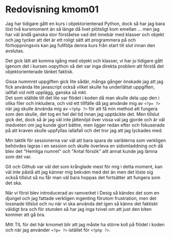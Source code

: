 ---
---
Redovisning kmom01
=========================

Jag har tidigare gått en kurs i objektorienterad Python, dock så har jag bara löst två kursmoment
än så länge då livet plötsligt kom emellan ... men jag har väl ändå ganska stor förståelse vad 
det innebär med klasser och objekt och jag tycker att det är ett roligt sätt att programmera på
och förhoppningsvis kan jag fullfölja denna kurs från start till slut innan den avslutas.

Det gick lätt att komma igång med objekt och klasser, vi har ju tidigare gått igenom det i kursen
oopython så det var inga direkta problem att förstå det objektorienterade tänket faktisk.

Gissa nummret uppgiften gick lite sådär, många gånger önskade jag att jag fick använda lite javascript
också vilket skulle ha underlättat uppgiften, iallfall vid mitt upplägg, ganska så mkt.  
Det som ställde till det lite var flödet i koden då man skulle dela upp den i olika filer och inkludera,
och vid ett tillfälle då jag använde mig av `<?p= ?>` när jag skulle änvända mig av `<?php ?>` för att få min
method att fungera som den skulle, det tog en hel del tid innan jag upptäckte det.
Men tillslut gick det, dock så är jag väl inte jättenöjd över vissa val jag gjorde och är väl medveten om 
jag kunde gjort bättre, men ligger redan efter och fokuserade på att kraven skulle uppfyllas iallafall och
det tror jag att jag lyckades med.

Min taktik för sessionerna var väl att bara spara de variblerna som verkligen behövdes lagras i en session och skulle överleva en sidomladdning och då blev det "Hemliga numret" och "Antal försök" allt annat kunde jag lämna
som det var.

Git och Github var väl det som krånglade mest för mig i detta moment, kan väl inte påstå att jag känner mig
bekväm med det än men det löste sig också tillslut så nu får man väl bara hoppas det fortsätter att fungera
som det ska.

När vi först blev introducerad av ramverket i Desig så kändes det som en djungel och jag fattade verkligen ingenting förutom frustration, men det lossnade tillslut och nu när vi ska använda det igen så känns det faktiskt
väldigt bra och för stunden så har jag inga tvivel om att just den biten kommer att gå bra.

Mitt TIL för det här kmomet blir att jag måste ha större koll på flödet i koden och när jag använder `<?p= ?>` istället för `<?php ?>`.
